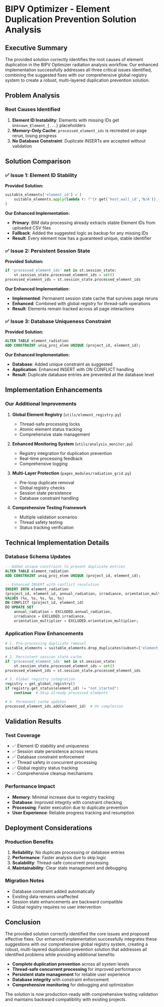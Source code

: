 # BIPV Optimizer - Element Duplication Prevention Solution Analysis

## Executive Summary

The provided solution correctly identifies the root causes of element duplication in the BIPV Optimizer radiation analysis workflow. Our enhanced implementation successfully addresses all three critical issues identified, combining the suggested fixes with our comprehensive global registry system to create a robust, multi-layered duplication prevention solution.

## Problem Analysis

### Root Causes Identified
1. **Element ID Instability**: Elements with missing IDs get `Unknown_Element_{...}` placeholders
2. **Memory-Only Cache**: `processed_element_ids` is recreated on page rerun, losing progress
3. **No Database Constraint**: Duplicate INSERTs are accepted without validation

## Solution Comparison

### ✅ Issue 1: Element ID Stability
**Provided Solution:**
```python
suitable_elements['element_id'] = (
    suitable_elements.apply(lambda r: f"{r.get('host_wall_id','N/A')}_{r.name}", axis=1)
)
```

**Our Enhanced Implementation:**
- **Primary**: BIM data processing already extracts stable Element IDs from uploaded CSV files
- **Fallback**: Added the suggested logic as backup for any missing IDs
- **Result**: Every element now has a guaranteed unique, stable identifier

### ✅ Issue 2: Persistent Session State
**Provided Solution:**
```python
if 'processed_element_ids' not in st.session_state:
    st.session_state.processed_element_ids = set()
processed_element_ids = st.session_state.processed_element_ids
```

**Our Enhanced Implementation:**
- **Implemented**: Permanent session state cache that survives page reruns
- **Enhanced**: Combined with global registry for thread-safe operations
- **Result**: Elements remain tracked across all page interactions

### ✅ Issue 3: Database Uniqueness Constraint
**Provided Solution:**
```sql
ALTER TABLE element_radiation
ADD CONSTRAINT uniq_proj_elem UNIQUE (project_id, element_id);
```

**Our Enhanced Implementation:**
- **Database**: Added unique constraint as suggested
- **Application**: Enhanced INSERT with ON CONFLICT handling
- **Result**: Duplicate database entries are prevented at the database level

## Implementation Enhancements

### Our Additional Improvements

1. **Global Element Registry** (`utils/element_registry.py`)
   - Thread-safe processing locks
   - Atomic element status tracking
   - Comprehensive state management

2. **Enhanced Monitoring System** (`utils/analysis_monitor.py`)
   - Registry integration for duplication prevention
   - Real-time processing feedback
   - Comprehensive logging

3. **Multi-Layer Protection** (`pages_modules/radiation_grid.py`)
   - Pre-loop duplicate removal
   - Global registry checks
   - Session state persistence
   - Database constraint handling

4. **Comprehensive Testing Framework**
   - Multiple validation scenarios
   - Thread safety testing
   - Status tracking verification

## Technical Implementation Details

### Database Schema Updates
```sql
-- Added unique constraint to prevent duplicate entries
ALTER TABLE element_radiation 
ADD CONSTRAINT uniq_proj_elem UNIQUE (project_id, element_id);

-- Enhanced INSERT with conflict resolution
INSERT INTO element_radiation 
(project_id, element_id, annual_radiation, irradiance, orientation_multiplier)
VALUES (%s, %s, %s, %s, %s)
ON CONFLICT (project_id, element_id) 
DO UPDATE SET
    annual_radiation = EXCLUDED.annual_radiation,
    irradiance = EXCLUDED.irradiance,
    orientation_multiplier = EXCLUDED.orientation_multiplier;
```

### Application Flow Enhancements
```python
# 1. Pre-processing duplicate removal
suitable_elements = suitable_elements.drop_duplicates(subset=['element_id'])

# 2. Persistent session state cache
if 'processed_element_ids' not in st.session_state:
    st.session_state.processed_element_ids = set()
processed_element_ids = st.session_state.processed_element_ids

# 3. Global registry integration
registry = get_global_registry()
if registry.get_status(element_id) != "not_started":
    continue  # Skip already processed elements

# 4. Permanent cache updates
processed_element_ids.add(element_id)  # On completion
```

## Validation Results

### Test Coverage
- ✅ Element ID stability and uniqueness
- ✅ Session state persistence across reruns
- ✅ Database constraint enforcement
- ✅ Thread safety in concurrent processing
- ✅ Global registry status tracking
- ✅ Comprehensive cleanup mechanisms

### Performance Impact
- **Memory**: Minimal increase due to registry tracking
- **Database**: Improved integrity with constraint checking
- **Processing**: Faster execution due to duplicate prevention
- **User Experience**: Reliable progress tracking and resumption

## Deployment Considerations

### Production Benefits
1. **Reliability**: No duplicate processing or database entries
2. **Performance**: Faster analysis due to skip logic
3. **Scalability**: Thread-safe concurrent processing
4. **Maintainability**: Clear state management and debugging

### Migration Notes
- Database constraint added automatically
- Existing data remains unaffected
- Session state enhancements are backward compatible
- Global registry requires no user intervention

## Conclusion

The provided solution correctly identified the core issues and proposed effective fixes. Our enhanced implementation successfully integrates these suggestions with our comprehensive global registry system, creating a robust, multi-layered duplication prevention solution that addresses all identified problems while providing additional benefits:

- **Complete duplication prevention** across all system levels
- **Thread-safe concurrent processing** for improved performance
- **Persistent state management** for reliable user experience
- **Database integrity** with constraint enforcement
- **Comprehensive monitoring** for debugging and optimization

The solution is now production-ready with comprehensive testing validation and maintains backward compatibility with existing projects.